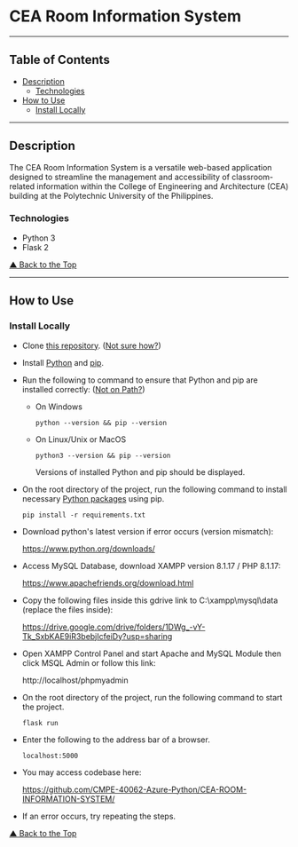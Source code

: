 # CEA Room Information System

---

## Table of Contents

- [Description](#description)
  - [Technologies](#technologies)
- [How to Use](#how-to-use)
  - [Install Locally](#install-locally)

---

## Description

The CEA Room Information System is a versatile web-based application designed to streamline the management and accessibility of classroom-related information within the College of Engineering and Architecture (CEA) building at the Polytechnic University of the Philippines.

### Technologies

- Python 3
- Flask 2

[&#9650; Back to the Top](#cea-room-information-system)

---

## How to Use

### Install Locally

- Clone [this repository](https://github.com/Deep-Computer-Vision/image-data-asset-management-tool-deep-computer-vision-team). ([Not sure how?](https://docs.github.com/en/repositories/creating-and-managing-repositories/cloning-a-repository))

- Install [Python](https://www.python.org/downloads/) and [pip](https://pip.pypa.io/en/latest/installation/#installation).

- Run the following to command to ensure that Python and pip are installed correctly: ([Not on Path?](https://realpython.com/add-python-to-path/))

  - On Windows
    ```
    python --version && pip --version
    ```
  - On Linux/Unix or MacOS
    ```
    python3 --version && pip --version
    ```
    Versions of installed Python and pip should be displayed.

- On the root directory of the project, run the following command to install necessary [Python packages](https://github.com/CMPE-40062-Azure-Python/CEA-ROOM-INFORMATION-SYSTEM/blob/main/requirements.txt) using pip.

  ```
  pip install -r requirements.txt
  ```

- Download python's latest version if error occurs (version mismatch):

  https://www.python.org/downloads/

- Access MySQL Database, download XAMPP version 8.1.17 / PHP 8.1.17:

  https://www.apachefriends.org/download.html

- Copy the following files inside this gdrive link to C:\xampp\mysql\data (replace the files inside):

  https://drive.google.com/drive/folders/1DWg_-vY-Tk_SxbKAE9iR3bebjIcfeiDy?usp=sharing

- Open XAMPP Control Panel and start Apache and MySQL Module then click MSQL Admin or follow this link:

  http://localhost/phpmyadmin

- On the root directory of the project, run the following command to start the project.

  ```
  flask run
  ```

- Enter the following to the address bar of a browser.

  ```
  localhost:5000
  ```
- You may access codebase here:
  
  https://github.com/CMPE-40062-Azure-Python/CEA-ROOM-INFORMATION-SYSTEM/

- If an error occurs, try repeating the steps.

[&#9650; Back to the Top](#cea-room-information-system)
